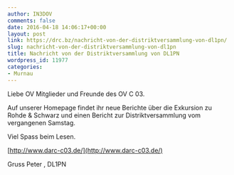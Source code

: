 ```yaml
---
author: IN3DOV
comments: false
date: 2016-04-18 14:06:17+00:00
layout: post
link: https://drc.bz/nachricht-von-der-distriktversammlung-von-dl1pn/
slug: nachricht-von-der-distriktversammlung-von-dl1pn
title: Nachricht von der Distriktversammlung von DL1PN
wordpress_id: 11977
categories:
- Murnau
---
```


Liebe OV Mitglieder und Freunde des OV C 03.

Auf unserer Homepage findet ihr neue Berichte über die Exkursion zu Rohde & Schwarz und einen Bericht zur Distriktversammlung vom vergangenen Samstag.

Viel Spass beim Lesen.


[http://www.darc-c03.de/](http://www.darc-c03.de/)

Gruss Peter , DL1PN
